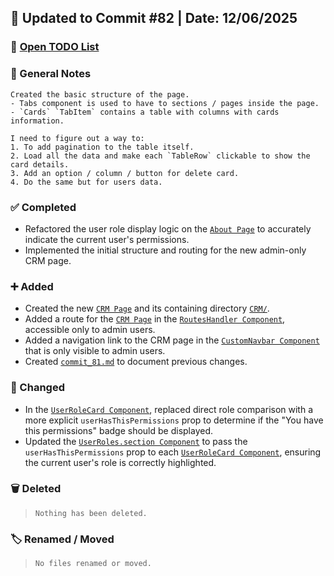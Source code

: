 ## 📅 Updated to Commit #82 | Date: 12/06/2025

### 🔗 [Open TODO List](./todo-list.md)

### 📝 General Notes

```
Created the basic structure of the page.
- Tabs component is used to have to sections / pages inside the page.
- `Cards` `TabItem` contains a table with columns with cards information.

I need to figure out a way to:
1. To add pagination to the table itself.
2. Load all the data and make each `TableRow` clickable to show the card details.
3. Add an option / column / button for delete card.
4. Do the same but for users data.
```

### ✅ Completed

- Refactored the user role display logic on the [`About Page`](./src/pages/About/About.page.tsx) to accurately indicate the current user's permissions.
- Implemented the initial structure and routing for the new admin-only CRM page.

### ➕ Added

- Created the new [`CRM Page`](./src/pages/CRM/CRM.page.tsx) and its containing directory [`CRM/`](./src/pages/CRM/).
- Added a route for the [`CRM Page`](./src/pages/CRM/CRM.page.tsx) in the [`RoutesHandler Component`](./src/components/App/Routes/RoutesHandler.tsx), accessible only to admin users.
- Added a navigation link to the CRM page in the [`CustomNavbar Component`](./src/components/layout/CustomNavbar.tsx) that is only visible to admin users.
- Created [`commit_81.md`](./commits_changes/commit_81.md) to document previous changes.

### 🔄 Changed

- In the [`UserRoleCard Component`](./src/pages/About/Sections/UserRoles/UserRoleCard.tsx), replaced direct role comparison with a more explicit `userHasThisPermissions` prop to determine if the "You have this permissions" badge should be displayed.
- Updated the [`UserRoles.section Component`](./src/pages/About/Sections/UserRoles/UserRoles.section.tsx) to pass the `userHasThisPermissions` prop to each [`UserRoleCard Component`](./src/pages/About/Sections/UserRoles/UserRoleCard.tsx), ensuring the current user's role is correctly highlighted.

### 🗑️ Deleted

> `Nothing has been deleted.`

### 🏷️ Renamed / Moved

> `No files renamed or moved.`
